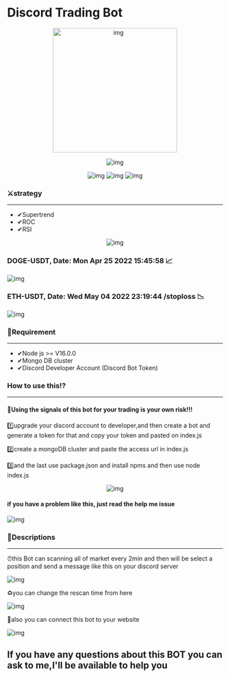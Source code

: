 <!DOCTYPE html>
<html lang="en">
<head>
    <meta charset="UTF-8">
    <meta http-equiv="X-UA-Compatible" content="IE=edge">
    <meta name="viewport" content="width=device-width, initial-scale=1.0">
    <meta
  name="description"
  content="Discord Trading Bot,this Bot can scanning all of market every 2min and then will be select a position and send a message like this on your discord server">
    <meta name="go-import" content="Discord Trading Bot,this Bot can scanning all of market every 2min and then will be select a position and send a message like this on your discord server">
    <meta property="og:description" content="Discord Trading Bot,this Bot can scanning all of market every 2min and then will be select a position and send a message like this on your discord server">
</head>
<body>
    <h1>Discord Trading Bot</h1>
<p align="center">
  <img src="https://iili.io/XSA0gt.md.png" width='290px' alt="img"/>
</p>
<p align="center">
  <img src="https://dcbadge.vercel.app/api/shield/509271102653202433" alt="img"/> 
</p>

<p align="center">
  <img src="https://img.shields.io/badge/Node.js-43853D?style=for-the-badge&logo=node.js&logoColor=white" alt="img"/>
  <img src="https://img.shields.io/badge/Version-1.0.04-red" alt="img"/>
  <img src='https://img.shields.io/badge/Discord-7289DA?style=for-the-badge&logo=discord&logoColor=white' alt="img"/>
</p>
<h3>⚔strategy</h3><hr />
<ul>
  <li>✔Supertrend</li>
  <li>✔ROC</li>
  <li>✔RSI</li>
</ul>
<p align="center">
  <img src='https://iili.io/XCnBBR.png' alt="img"/>
  <h3>DOGE-USDT, Date: Mon Apr 25 2022 15:45:58 📈</h3>
  <img src='https://iili.io/XColoJ.png' alt="img"/>
  <h3>ETH-USDT, Date: Wed May 04 2022 23:19:44 /stoploss 📉</h3>
  <img src='https://i.postimg.cc/3x351d0N/Capturethe.png' alt="img"/>
</p>
<h3>📓Requirement</h3><hr />
<ul>
  <li>✔Node js >= V16.0.0</li>
  <li>✔Mongo DB cluster</li>
  <li>✔Discord Developer Account (Discord Bot Token)</li> 
</ul>
<h3>How to use this⁉</h3><hr />
<h4>🔴Using the signals of this bot for your trading is your own risk!!!</h4>
<p>1️⃣upgrade your discord account to developer,and then create a bot and generate a token for that and copy your token and pasted on index.js</p>
<p>2️⃣create a mongoDB cluster and paste the access url in index.js</p>
<p>3️⃣and the last use package.json and install npms and then use node index.js</p>
<p align="center">
  <img src="https://iili.io/hzn9xj.png" alt="img"/>
</p>

<h4>if you have a problem like this, just read the help me issue</h4>
<img src="https://iili.io/jCSMS1.png" alt="img"/>
<h3>📜Descriptions</h3><hr />
<p>⏰this Bot can scanning all of market every 2min and then will be select a position and send a message like this on your discord server</p>
<img src='https://iili.io/VPNDVR.png' alt="img"/>
<p>♻you can change the rescan time from here</p>
<img src="https://user-images.githubusercontent.com/82230757/176712629-f6bdf8d5-c491-4121-b685-349564cd0197.PNG" alt="img"/>
<p>📌also you can connect this bot to your website</p>
<img src='https://iili.io/WIeRJS.png' alt="img"/>
<h2>If you have any questions about this BOT you can ask to me,I'll be available to help you</h2>
</body>
</html>
